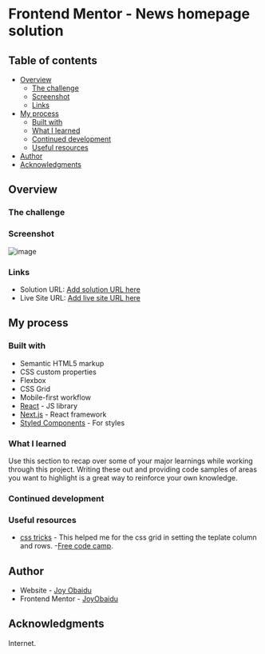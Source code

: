 # Frontend Mentor - News homepage solution

## Table of contents

- [Overview](#overview)
  - [The challenge](#the-challenge)
  - [Screenshot](#screenshot)
  - [Links](#links)
- [My process](#my-process)
  - [Built with](#built-with)
  - [What I learned](#what-i-learned)
  - [Continued development](#continued-development)
  - [Useful resources](#useful-resources)
- [Author](#author)
- [Acknowledgments](#acknowledgments)

## Overview

### The challenge


### Screenshot

![image](https://user-images.githubusercontent.com/106669781/211171091-806e6dd7-8408-4c93-a399-9be27fcdd7eb.png)



### Links

- Solution URL: [Add solution URL here](https://your-solution-url.com)
- Live Site URL: [Add live site URL here](https://your-live-site-url.com)

## My process

### Built with

- Semantic HTML5 markup
- CSS custom properties
- Flexbox
- CSS Grid
- Mobile-first workflow
- [React](https://reactjs.org/) - JS library
- [Next.js](https://nextjs.org/) - React framework
- [Styled Components](https://styled-components.com/) - For styles


### What I learned

Use this section to recap over some of your major learnings while working through this project. Writing these out and providing code samples of areas you want to highlight is a great way to reinforce your own knowledge.


### Continued development

### Useful resources

- [css tricks](https://www.csstricks.com) - This helped me for the css grid in setting the teplate column and rows.
-[Free code camp](https://freecodecamp.org).

## Author

- Website - [Joy Obaidu](https://JoyObaidu.github.io)
- Frontend Mentor - [JoyObaidu](https://www.frontendmentor.io/profile/yourusername)


## Acknowledgments
   Internet.

